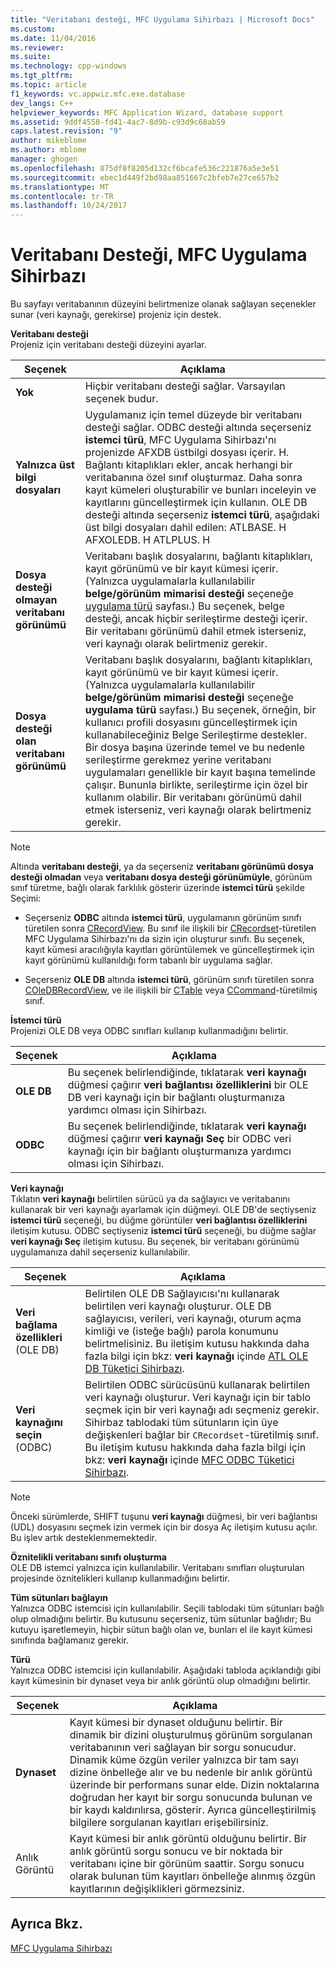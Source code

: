 ```yaml
---
title: "Veritabanı desteği, MFC Uygulama Sihirbazı | Microsoft Docs"
ms.custom: 
ms.date: 11/04/2016
ms.reviewer: 
ms.suite: 
ms.technology: cpp-windows
ms.tgt_pltfrm: 
ms.topic: article
f1_keywords: vc.appwiz.mfc.exe.database
dev_langs: C++
helpviewer_keywords: MFC Application Wizard, database support
ms.assetid: 9ddf4558-fd41-4ac7-8d9b-c93d9c68ab59
caps.latest.revision: "9"
author: mikeblome
ms.author: mblome
manager: ghogen
ms.openlocfilehash: 875df8f8205d132cf6bcafe536c221876a5e3e51
ms.sourcegitcommit: ebec1d449f2bd98aa851667c2bfeb7e27ce657b2
ms.translationtype: MT
ms.contentlocale: tr-TR
ms.lasthandoff: 10/24/2017
---
```

# <a name="database-support-mfc-application-wizard"></a>Veritabanı Desteği, MFC Uygulama Sihirbazı
Bu sayfayı veritabanının düzeyini belirtmenize olanak sağlayan seçenekler sunar (veri kaynağı, gerekirse) projeniz için destek.  
  
 **Veritabanı desteği**  
 Projeniz için veritabanı desteği düzeyini ayarlar.  
  
|Seçenek|Açıklama|  
|------------|-----------------|  
|**Yok**|Hiçbir veritabanı desteği sağlar. Varsayılan seçenek budur.|  
|**Yalnızca üst bilgi dosyaları**|Uygulamanız için temel düzeyde bir veritabanı desteği sağlar. ODBC desteği altında seçerseniz **istemci türü**, MFC Uygulama Sihirbazı'nı projenizde AFXDB üstbilgi dosyası içerir. H. Bağlantı kitaplıkları ekler, ancak herhangi bir veritabanına özel sınıf oluşturmaz. Daha sonra kayıt kümeleri oluşturabilir ve bunları inceleyin ve kayıtlarını güncelleştirmek için kullanın. OLE DB desteği altında seçerseniz **istemci türü**, aşağıdaki üst bilgi dosyaları dahil edilen: ATLBASE. H AFXOLEDB. H ATLPLUS. H|  
|**Dosya desteği olmayan veritabanı görünümü**|Veritabanı başlık dosyalarını, bağlantı kitaplıkları, kayıt görünümü ve bir kayıt kümesi içerir. (Yalnızca uygulamalarla kullanılabilir **belge/görünüm mimarisi desteği** seçeneğe [uygulama türü](../../mfc/reference/application-type-mfc-application-wizard.md) sayfası.) Bu seçenek, belge desteği, ancak hiçbir serileştirme desteği içerir. Bir veritabanı görünümü dahil etmek isterseniz, veri kaynağı olarak belirtmeniz gerekir.|  
|**Dosya desteği olan veritabanı görünümü**|Veritabanı başlık dosyalarını, bağlantı kitaplıkları, kayıt görünümü ve bir kayıt kümesi içerir. (Yalnızca uygulamalarla kullanılabilir **belge/görünüm mimarisi desteği** seçeneğe **uygulama türü** sayfası.) Bu seçenek, örneğin, bir kullanıcı profili dosyasını güncelleştirmek için kullanabileceğiniz Belge Serileştirme destekler. Bir dosya başına üzerinde temel ve bu nedenle serileştirme gerekmez yerine veritabanı uygulamaları genellikle bir kayıt başına temelinde çalışır. Bununla birlikte, serileştirme için özel bir kullanım olabilir. Bir veritabanı görünümü dahil etmek isterseniz, veri kaynağı olarak belirtmeniz gerekir.|  
  
> [!NOTE]
>  Altında **veritabanı desteği**, ya da seçerseniz **veritabanı görünümü dosya desteği olmadan** veya **veritabanı dosya desteği görünümüyle**, görünüm sınıf türetme, bağlı olarak farklılık gösterir üzerinde **istemci türü** şekilde Seçimi:  
  
-   Seçerseniz **ODBC** altında **istemci türü**, uygulamanın görünüm sınıfı türetilen sonra [CRecordView](../../mfc/reference/crecordview-class.md). Bu sınıf ile ilişkili bir [CRecordset](../../mfc/reference/crecordset-class.md)-türetilen MFC Uygulama Sihirbazı'nı da sizin için oluşturur sınıfı. Bu seçenek, kayıt kümesi aracılığıyla kayıtları görüntülemek ve güncelleştirmek için kayıt görünümü kullanıldığı form tabanlı bir uygulama sağlar.  
  
-   Seçerseniz **OLE DB** altında **istemci türü**, görünüm sınıfı türetilen sonra [COleDBRecordView](../../mfc/reference/coledbrecordview-class.md), ve ile ilişkili bir [CTable](../../data/oledb/ctable-class.md) veya [CCommand](../../data/oledb/ccommand-class.md)-türetilmiş sınıf.  
  
 **İstemci türü**  
 Projenizi OLE DB veya ODBC sınıfları kullanıp kullanmadığını belirtir.  
  
|Seçenek|Açıklama|  
|------------|-----------------|  
|**OLE DB**|Bu seçenek belirlendiğinde, tıklatarak **veri kaynağı** düğmesi çağırır **veri bağlantısı özelliklerini** bir OLE DB veri kaynağı için bir bağlantı oluşturmanıza yardımcı olması için Sihirbazı.|  
|**ODBC**|Bu seçenek belirlendiğinde, tıklatarak **veri kaynağı** düğmesi çağırır **veri kaynağı Seç** bir ODBC veri kaynağı için bir bağlantı oluşturmanıza yardımcı olması için Sihirbazı.|  
  
 **Veri kaynağı**  
 Tıklatın **veri kaynağı** belirtilen sürücü ya da sağlayıcı ve veritabanını kullanarak bir veri kaynağı ayarlamak için düğmeyi. OLE DB'de seçtiyseniz **istemci türü** seçeneği, bu düğme görüntüler **veri bağlantısı özelliklerini** iletişim kutusu. ODBC seçtiyseniz **istemci türü** seçeneği, bu düğme sağlar **veri kaynağı Seç** iletişim kutusu. Bu seçenek, bir veritabanı görünümü uygulamanıza dahil seçerseniz kullanılabilir.  
  
|Seçenek|Açıklama|  
|------------|-----------------|  
|**Veri bağlama özellikleri** (OLE DB)|Belirtilen OLE DB Sağlayıcısı'nı kullanarak belirtilen veri kaynağı oluşturur. OLE DB sağlayıcısı, verileri, veri kaynağı, oturum açma kimliği ve (isteğe bağlı) parola konumunu belirtmelisiniz. Bu iletişim kutusu hakkında daha fazla bilgi için bkz: **veri kaynağı** içinde [ATL OLE DB Tüketici Sihirbazı](../../atl/reference/atl-ole-db-consumer-wizard.md).|  
|**Veri kaynağını seçin** (ODBC)|Belirtilen ODBC sürücüsünü kullanarak belirtilen veri kaynağı oluşturur. Veri kaynağı için bir tablo seçmek için bir veri kaynağı adı seçmeniz gerekir. Sihirbaz tablodaki tüm sütunların için üye değişkenleri bağlar bir `CRecordset`-türetilmiş sınıf. Bu iletişim kutusu hakkında daha fazla bilgi için bkz: **veri kaynağı** içinde [MFC ODBC Tüketici Sihirbazı](../../mfc/reference/mfc-odbc-consumer-wizard.md).|  
  
> [!NOTE]
>  Önceki sürümlerde, SHIFT tuşunu **veri kaynağı** düğmesi, bir veri bağlantısı (UDL) dosyasını seçmek izin vermek için bir dosya Aç iletişim kutusu açılır. Bu işlev artık desteklenmemektedir.  
  
 **Öznitelikli veritabanı sınıfı oluşturma**  
 OLE DB istemci yalnızca için kullanılabilir. Veritabanı sınıfları oluşturulan projesinde öznitelikleri kullanıp kullanmadığını belirtir.  
  
 **Tüm sütunları bağlayın**  
 Yalnızca ODBC istemcisi için kullanılabilir. Seçili tablodaki tüm sütunları bağlı olup olmadığını belirtir. Bu kutusunu seçerseniz, tüm sütunlar bağlıdır; Bu kutuyu işaretlemeyin, hiçbir sütun bağlı olan ve, bunları el ile kayıt kümesi sınıfında bağlamanız gerekir.  
  
 **Türü**  
 Yalnızca ODBC istemcisi için kullanılabilir. Aşağıdaki tabloda açıklandığı gibi kayıt kümesinin bir dynaset veya bir anlık görüntü olup olmadığını belirtir.  
  
|Seçenek|Açıklama|  
|------------|-----------------|  
|**Dynaset**|Kayıt kümesi bir dynaset olduğunu belirtir. Bir dinamik bir dizini oluşturulmuş görünüm sorgulanan veritabanının veri sağlayan bir sorgu sonucudur. Dinamik küme özgün veriler yalnızca bir tam sayı dizine önbelleğe alır ve bu nedenle bir anlık görüntü üzerinde bir performans sunar elde. Dizin noktalarına doğrudan her kayıt bir sorgu sonucunda bulunan ve bir kaydı kaldırılırsa, gösterir. Ayrıca güncelleştirilmiş bilgilere sorgulanan kayıtları erişebilirsiniz.|  
|Anlık Görüntü|Kayıt kümesi bir anlık görüntü olduğunu belirtir. Bir anlık görüntü sorgu sonucu ve bir noktada bir veritabanı içine bir görünüm saattir. Sorgu sonucu olarak bulunan tüm kayıtları önbelleğe alınmış özgün kayıtlarının değişiklikleri görmezsiniz.|  
  
## <a name="see-also"></a>Ayrıca Bkz.  
 [MFC Uygulama Sihirbazı](../../mfc/reference/mfc-application-wizard.md)
